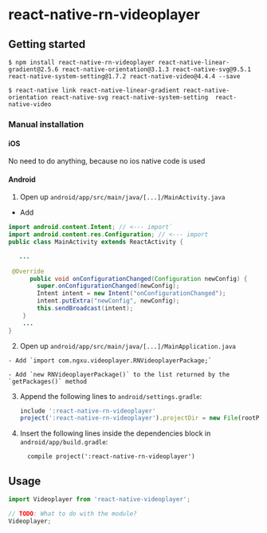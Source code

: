 
# react-native-rn-videoplayer

## Getting started

`$ npm install react-native-rn-videoplayer react-native-linear-gradient@2.5.6 react-native-orientation@3.1.3 react-native-svg@9.5.1 react-native-system-setting@1.7.2 react-native-video@4.4.4 --save`

`$ react-native link react-native-linear-gradient react-native-orientation react-native-svg react-native-system-setting  react-native-video`


### Manual installation


#### iOS

No need to do anything, because no ios native code is used

#### Android

1. Open up `android/app/src/main/java/[...]/MainActivity.java`

- Add 
  
```java
import android.content.Intent; // <--- import`
import android.content.res.Configuration; // <--- import
public class MainActivity extends ReactActivity {

   ...
         
 @Override
      public void onConfigurationChanged(Configuration newConfig) {
        super.onConfigurationChanged(newConfig);
        Intent intent = new Intent("onConfigurationChanged");
        intent.putExtra("newConfig", newConfig);
        this.sendBroadcast(intent);
    }
    ...
}
```
  2. Open up `android/app/src/main/java/[...]/MainApplication.java`

	- Add `import com.ngxu.videoplayer.RNVideoplayerPackage;`
	
  	- Add `new RNVideoplayerPackage()` to the list returned by the `getPackages()` method
	
3. Append the following lines to `android/settings.gradle`:
  	``` javascript
  	include ':react-native-rn-videoplayer'
  	project(':react-native-rn-videoplayer').projectDir = new File(rootProject.projectDir, 	'../node_modules/react-native-rn-videoplayer/android')
  	```
4. Insert the following lines inside the dependencies block in `android/app/build.gradle`:
  	```
      compile project(':react-native-rn-videoplayer')
  	```


## Usage
```javascript
import Videoplayer from 'react-native-videoplayer';

// TODO: What to do with the module?
Videoplayer;
```
  

